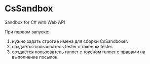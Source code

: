 CsSandbox
=========

Sandbox for C# with Web API

При первом запуске:
  1. нужно задать строгие имена для сборки CsSandboxer. 
  2. создаётся пользователь tester с токеном tester.
  3. создаётся пользователь runner с токеном runner с правами на выполнение посылок.
